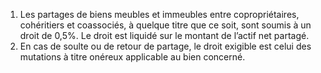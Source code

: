 1) Les partages de biens meubles et immeubles entre copropriétaires, cohéritiers et coassociés, à quelque titre que ce soit, sont soumis à un droit de 0,5%.
Le droit est liquidé sur le montant de l’actif net partagé.
2) En cas de soulte ou de retour de partage, le droit exigible est celui des mutations à
titre onéreux applicable au bien concerné.